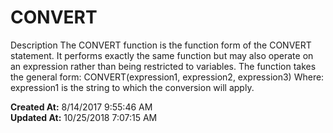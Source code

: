 # CONVERT

Description The CONVERT function is the function form of the CONVERT statement. It performs exactly the same function but may also operate on an expression rather than being restricted to variables. The function takes the general form: CONVERT(expression1, expression2, expression3) Where: expression1 is the string to which the conversion will apply.  

**Created At:** 8/14/2017 9:55:46 AM  
**Updated At:** 10/25/2018 7:07:15 AM  

